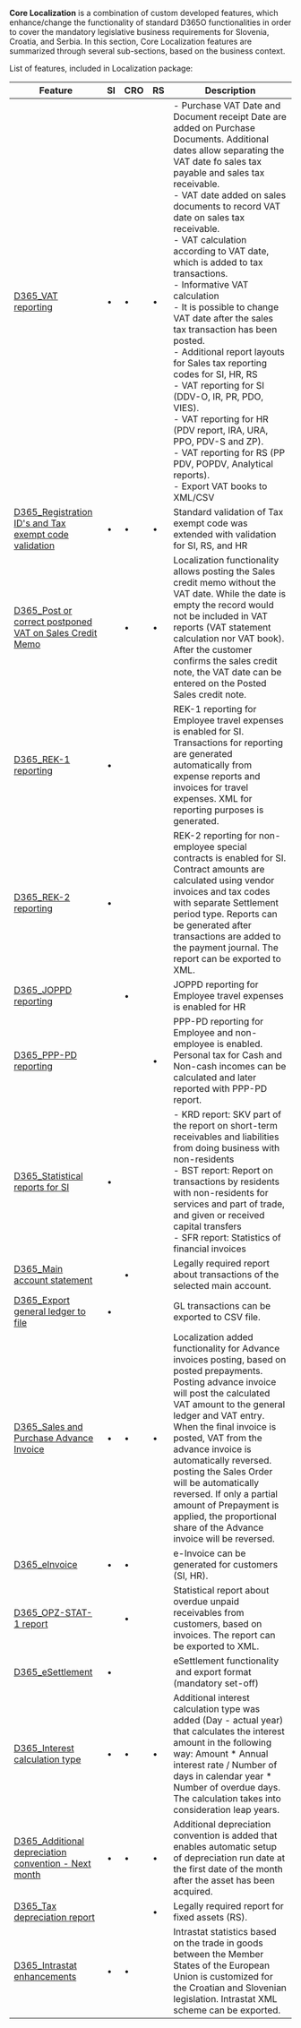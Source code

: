 **Core Localization** is a combination of custom developed features, which enhance/change the functionality of standard D365O functionalities in order to cover the mandatory legislative business requirements for Slovenia, Croatia, and Serbia. In this section, Core Localization features are summarized through several sub-sections, based on the business context.


List of features, included in Localization package: 


| **Feature** | **SI** |**CRO**  | **RS** | **Description** |
|--|--|--|--|--|
| [D365_VAT reporting](/Help/Core-Localization/VAT-features) | • |•  |•  |  - Purchase VAT Date and Document receipt Date are added on Purchase Documents. Additional dates  allow separating the VAT date fo sales tax payable and sales tax receivable.<br>  - VAT date added on sales documents to record VAT date on sales tax receivable.<br> - VAT calculation according to VAT date, which is added to tax transactions.<br>  - Informative VAT calculation<br>  - It is possible to change VAT date after the sales tax transaction has been posted.<br>  - Additional report layouts for Sales tax reporting codes for SI, HR, RS <br> - VAT reporting for SI (DDV-O, IR, PR, PDO, VIES). <br> - VAT reporting for HR (PDV report, IRA, URA, PPO, PDV-S and ZP). <br> - VAT reporting for RS (PP PDV, POPDV, Analytical reports). <br>  - Export VAT books to XML/CSV |
| [D365_Registration ID's and Tax exempt code validation](/Help/Core-Localization/Registration-ID-and-Tax-exempt-number-features) |•  | • | • | Standard validation of Tax exempt code was extended with validation for SI, RS, and HR  |
| [D365_Post or correct postponed VAT on Sales Credit Memo](/Help/Core-Localization/VAT-features/Postponed-VAT-date-on-Sales-Credit-Memos-\(HR,-RS\)) |  | •  |  • | Localization functionality allows posting the Sales credit memo without the VAT date. While the date is empty the record would not be included in VAT reports (VAT statement calculation nor VAT book). After the customer confirms the sales credit note, the VAT date can be entered on the Posted Sales credit note.  |
| [D365_REK-1 reporting](/Help/Core-Localization/Personal-tax-reports/REK-1-\(SI\)) | • |  |  | REK-1 reporting for Employee travel expenses is enabled for SI. Transactions for reporting are generated automatically from expense reports and invoices for travel expenses. XML for reporting purposes is generated. |
|[D365_REK-2 reporting](/Help/Core-Localization/Personal-tax-reports/REK-2-\(SI\))  | • |  |  | REK-2 reporting for non-employee special contracts is enabled for SI. Contract amounts are calculated using vendor invoices and tax codes with separate Settlement period type. Reports can be generated after transactions are added to the payment journal. The report can be exported to XML. |
|[D365_JOPPD reporting](/Help/Core-Localization/Personal-tax-reports/JOPPD-\(HR\))  |  | • |  | JOPPD reporting for Employee travel expenses is enabled for HR |
|[D365_PPP-PD reporting](/Help/Core-Localization/Personal-tax-reports/PPP%2DPD-\(RS\))  |  |  | • |PPP-PD reporting for Employee and non-employee is enabled. Personal tax for Cash and Non-cash incomes can be calculated and later reported with PPP-PD report.|
| [D365_Statistical reports for SI](/Help/Core-Localization/Statistical-reports-\(SI\)) |• |  |  |  - KRD report: SKV part of the report on short-term receivables and liabilities from doing business with non-residents <br> - BST report: Report on transactions by residents with non-residents for services and part of trade, and given or received capital transfers<br> - SFR report: Statistics of financial invoices |
| [D365_Main account statement](/Help/Core-Localization/Main-account-statement-\(HR\)) |  | • |  | Legally required report about transactions of the selected main account.  |
| [D365_Export general ledger to file](/Help/Core-Localization/Export-general-ledger-to-file) | • |  |  | GL transactions can be exported to CSV file. |
| [D365_Sales and Purchase Advance Invoice](/Help/Core-Localization/Advance-invoice) |•  |•  |•  | Localization added functionality for Advance invoices posting, based on posted prepayments. Posting advance invoice will post the calculated VAT amount to the general ledger and VAT entry. When the final invoice is posted, VAT from the advance invoice is automatically reversed. posting the Sales Order will be automatically reversed.  If only a partial amount of Prepayment is applied, the proportional share of the Advance invoice will be reversed. |
| [D365_eInvoice](/Help/Core-Localization/eInvoice) |•  | • |  |e-Invoice can be generated for customers (SI, HR).  |
| [D365_OPZ-STAT-1 report](/Help/Core-Localization/OPZ-STAT%2D1-\(HR\)) |  | • |  | Statistical report about overdue unpaid receivables from customers, based on invoices. The report can be exported to XML. |
| [D365_eSettlement](/Help/Core-Localization/eSettlement-\(SI\)) | • |  |  | eSettlement functionality  and export format (mandatory set-off) |
| [D365_Interest calculation type](/Help/Core-Localization/Interest-calculation-type) | • | • | • | Additional interest calculation type was added (Day - actual year) that calculates the interest amount in the following way: Amount * Annual interest rate / Number of days in calendar year * Number of overdue days. The calculation takes into consideration leap years. |
| [D365_Additional depreciation convention - Next month](/Help/Core-Localization/Additional-depreciation-convention) | • | • | • | Additional depreciation convention is added that enables automatic setup of depreciation run date at the first date of the month after the asset has been acquired. |
| [D365_Tax depreciation report](/Help/Core-Localization/Tax-depreciation-report-\(RS\))  |  |  |•  |Legally required report for fixed assets (RS).   |
| [D365_Intrastat enhancements](/Help/Core-Localization/Intrastat-enhancements-\(SI,-HR\))  | • | • |  | Intrastat statistics based on the trade in goods between the Member  States of the European Union is customized for the Croatian and Slovenian legislation. Intrastat XML scheme can be exported. |

